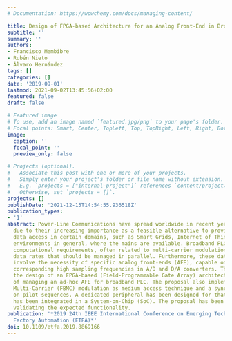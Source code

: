 ```yaml
---
# Documentation: https://wowchemy.com/docs/managing-content/

title: Design of FPGA-based Architecture for an Analog Front-End in Broadband PLC
subtitle: ''
summary: ''
authors:
- Francisco Membibre
- Rubén Nieto
- Álvaro Hernández
tags: []
categories: []
date: '2019-09-01'
lastmod: 2021-09-02T13:45:56+02:00
featured: false
draft: false

# Featured image
# To use, add an image named `featured.jpg/png` to your page's folder.
# Focal points: Smart, Center, TopLeft, Top, TopRight, Left, Right, BottomLeft, Bottom, BottomRight.
image:
  caption: ''
  focal_point: ''
  preview_only: false

# Projects (optional).
#   Associate this post with one or more of your projects.
#   Simply enter your project's folder or file name without extension.
#   E.g. `projects = ["internal-project"]` references `content/project/deep-learning/index.md`.
#   Otherwise, set `projects = []`.
projects: []
publishDate: '2021-12-15T14:54:55.936518Z'
publication_types:
- '1'
abstract: Power-Line Communications have spread worldwide in recent years, mainly
  due to their increasing importance as a feasible alternative to provide broadband
  data access in certain domains, such as Smart Grids, Internet of Things or industrial
  environments in general, where the mains are available. Broadband PLC implies significant
  computational requirements, often related to multi-carrier modulations and high
  data rates that should be managed in parallel. Furthermore, these data rates also
  involve the necessity of specific analog front-ends (AFE), capable of tackling the
  corresponding high sampling frequencies in A/D and D/A converters. This work describes
  the design of an FPGA-based (Field-Programmable Gate Array) architecture, in charge
  of managing an ad-hoc AFE for broadband PLC. The proposal also implements a Filter-Bank
  Multi-Carrier (FBMC) modulation as medium access technique and a synchronism based
  on pilot sequences. A dedicated peripheral has been designed for that purpose, which
  has been integrated in a System-on-Chip (SoC). The proposal has been verified experimentally,
  validating the expected functionality.
publication: '*2019 24th IEEE International Conference on Emerging Technologies and
  Factory Automation (ETFA)*'
doi: 10.1109/etfa.2019.8869166
---
```

